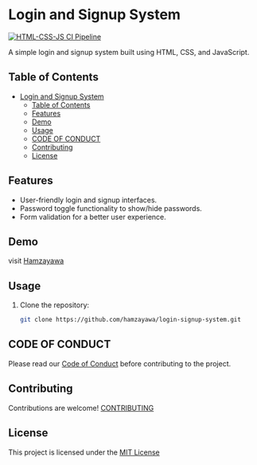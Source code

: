 # Login and Signup System
[![HTML-CSS-JS CI Pipeline](https://github.com/hamzayawa/Login-Signup-System/actions/workflows/check.yml/badge.svg)](https://github.com/hamzayawa/Login-Signup-System/actions/workflows/check.yml)

A simple login and signup system built using HTML, CSS, and JavaScript.

## Table of Contents

- [Login and Signup System](#login-and-signup-system)
  - [Table of Contents](#table-of-contents)
  - [Features](#features)
  - [Demo](#demo)
  - [Usage](#usage)
  - [CODE OF CONDUCT](#code-of-conduct)
  - [Contributing](#contributing)
  - [License](#license)

## Features

- User-friendly login and signup interfaces.
- Password toggle functionality to show/hide passwords.
- Form validation for a better user experience.

## Demo

visit [Hamzayawa](hamzayawa.github.io)

## Usage

1. Clone the repository:

   ```bash
   git clone https://github.com/hamzayawa/login-signup-system.git


## CODE OF CONDUCT
Please read our [Code of Conduct](https://github.com/hamzayawa/Login-Signup-System/blob/main/CODE_OF_CONDUCT.md) before contributing to the project.

## Contributing
Contributions are welcome! [CONTRIBUTING](https://github.com/hamzayawa/Login-Signup-System/blob/main/CONTRIBUTING.md)

## License
This project is licensed under the [MIT License](https://github.com/hamzayawa/Login-Signup-System/blob/main/LICENSE)
